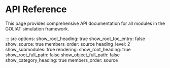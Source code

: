 # API Reference

This page provides comprehensive API documentation for all modules in the GOLIAT simulation framework.

::: src
    options:
      show_root_heading: true
      show_root_toc_entry: false
      show_source: true
      members_order: source
      heading_level: 2
      show_submodules: true
    rendering:
      show_root_heading: true
      show_root_full_path: false
      show_object_full_path: false
      show_category_heading: true
      members_order: source